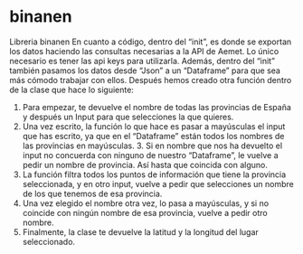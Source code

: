 # binanen
Libreria binanen
En cuanto a código, dentro del “init”, es donde se exportan los datos haciendo las consultas necesarias a la API de Aemet. Lo único necesario es tener las api keys para utilizarla. Además, dentro del “init” también pasamos los datos desde “Json” a un “Dataframe” para que sea más cómodo trabajar con ellos.
Después hemos creado otra función dentro de la clase que hace lo siguiente:
  1.	Para empezar, te devuelve el nombre de todas las provincias de España y después un Input para que selecciones la que quieres.
  2.	Una vez escrito, la función lo que hace es pasar a mayúsculas el input que has escrito, ya que en el “Dataframe” están todos los nombres de las provincias en mayúsculas. 
    3.	Si en nombre que nos ha devuelto el input no concuerda con ninguno de nuestro “Dataframe”, le vuelve a pedir un nombre de provincia. Así hasta que coincida con alguno.
  4.	La función filtra todos los puntos de información que tiene la provincia seleccionada, y en otro input, vuelve a pedir que selecciones un nombre de los que tenemos de esa provincia.
  5.	Una vez elegido el nombre otra vez, lo pasa a mayúsculas, y si no coincide con ningún nombre de esa provincia, vuelve a pedir otro nombre.
  6.	Finalmente, la clase te devuelve la latitud y la longitud del lugar seleccionado.
